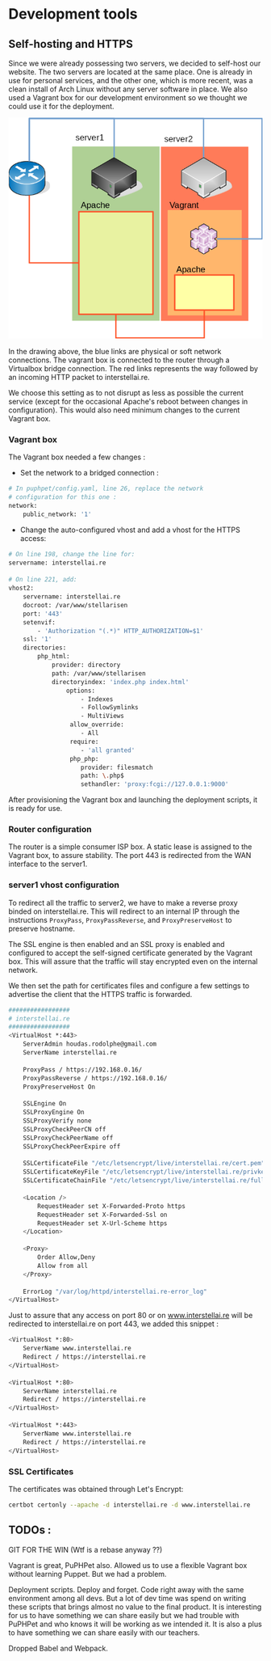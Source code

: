# Development tools

## Self-hosting and HTTPS

Since we were already possessing two servers, we decided to self-host our website. The two servers are located at the same place. One is already in use for personal services, and the other one, which is more recent, was a clean install of Arch Linux without any server software in place. We also used a Vagrant box for our development environment so we thought we could use it for the deployment.

![System](./res/system.png)

In the drawing above, the blue links are physical or soft network connections. The vagrant box is connected to the router through a Virtualbox bridge connection. The red links represents the way followed by an incoming HTTP packet to interstellai.re.

We choose this setting as to not disrupt as less as possible the current service (except for the occasional Apache's reboot between changes in configuration). This would also need minimum changes to the current Vagrant box.

### Vagrant box

The Vagrant box needed a few changes :

* Set the network to a bridged connection :

```bash
# In puphpet/config.yaml, line 26, replace the network
# configuration for this one :
network:
    public_network: '1'
```

* Change the auto-configured vhost and add a vhost for the HTTPS access:

```bash
# On line 198, change the line for:
servername: interstellai.re

# On line 221, add:
vhost2:
	servername: interstellai.re
	docroot: /var/www/stellarisen
	port: '443'
	setenvif:
		- 'Authorization "(.*)" HTTP_AUTHORIZATION=$1'
	ssl: '1'
	directories:
		php_html:
		    provider: directory
		    path: /var/www/stellarisen
		    directoryindex: 'index.php index.html'
		        options:
		            - Indexes
		            - FollowSymlinks
		            - MultiViews
		         allow_override:
		            - All
		         require:
		            - 'all granted'
		         php_php:
		            provider: filesmatch
		            path: \.php$
		            sethandler: 'proxy:fcgi://127.0.0.1:9000'
```

After provisioning the Vagrant box and launching the deployment scripts, it is ready for use.

### Router configuration

The router is a simple consumer ISP box. A static lease is assigned to the Vagrant box, to assure stability. The port 443 is redirected from the WAN interface to the server1.

### server1 vhost configuration

To redirect all the traffic to server2, we have to make a reverse proxy binded on interstellai.re. This will redirect to an internal IP through the instructions `ProxyPass`, `ProxyPassReverse`, and `ProxyPreserveHost` to preserve hostname.

The SSL engine is then enabled and an SSL proxy is enabled and configured to accept the self-signed certificate generated by the Vagrant box. This will assure that the traffic will stay encrypted even on the internal network.

We then set the path for certificates files and configure a few settings to advertise the client that the HTTPS traffic is forwarded.

```bash
#################
# interstellai.re
#################
<VirtualHost *:443>
    ServerAdmin houdas.rodolphe@gmail.com
    ServerName interstellai.re

    ProxyPass / https://192.168.0.16/
    ProxyPassReverse / https://192.168.0.16/
    ProxyPreserveHost On

    SSLEngine On
    SSLProxyEngine On
    SSLProxyVerify none
    SSLProxyCheckPeerCN off
    SSLProxyCheckPeerName off
    SSLProxyCheckPeerExpire off

    SSLCertificateFile "/etc/letsencrypt/live/interstellai.re/cert.pem"
    SSLCertificateKeyFile "/etc/letsencrypt/live/interstellai.re/privkey.pem"
    SSLCertificateChainFile "/etc/letsencrypt/live/interstellai.re/fullchain.pem"

    <Location />
        RequestHeader set X-Forwarded-Proto https
        RequestHeader set X-Forwarded-Ssl on
        RequestHeader set X-Url-Scheme https
    </Location>

    <Proxy>
        Order Allow,Deny
        Allow from all
    </Proxy>

    ErrorLog "/var/log/httpd/interstellai.re-error_log"
</VirtualHost>
```

Just to assure that any access on port 80 or on www.interstellai.re will be redirected to interstellai.re on port 443, we added this snippet :

```bash
<VirtualHost *:80>
    ServerName www.interstellai.re
    Redirect / https://interstellai.re
</VirtualHost>

<VirtualHost *:80>
    ServerName interstellai.re
    Redirect / https://interstellai.re
</VirtualHost>

<VirtualHost *:443>
    ServerName www.interstellai.re
    Redirect / https://interstellai.re
</VirtualHost>
```

### SSL Certificates

The certificates was obtained through Let's Encrypt:

```bash
certbot certonly --apache -d interstellai.re -d www.interstellai.re
```

## TODOs :
GIT FOR THE WIN (Wtf is a rebase anyway ??)

Vagrant is great, PuPHPet also. Allowed us to use a flexible Vagrant box without learning Puppet. But we had a problem.

Deployment scripts. Deploy and forget. Code right away with the same environment among all devs. But a lot of dev time was spend on writing these scripts that brings almost no value to the final product. It is interesting for us to have something we can share easily but we had trouble with PuPHPet and who knows it will be working as we intended it. It is also a plus to have something we can share easily with our teachers.

Dropped Babel and Webpack.